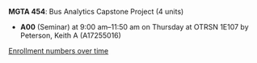 **MGTA 454**: Bus Analytics Capstone Project (4 units)

- **A00** (Seminar) at 9:00 am–11:50 am on Thursday at OTRSN 1E107 by Peterson, Keith A (A17255016)

[Enrollment numbers over time](./MGTA454.tsv)
